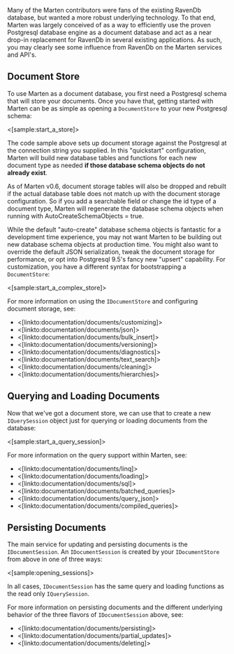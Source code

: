 <!--Title:Marten as Document Db-->
<!--Url:documents-->

Many of the Marten contributors were fans of the existing RavenDb database, but wanted a more robust underlying technology. To that end, Marten was largely conceived of as a way to efficiently use the proven Postgresql database engine as a document database and act as a near drop-in replacement 
for RavenDb in several existing applications. As such, you may clearly see some influence from RavenDb on the Marten services and API's.  

## Document Store

To use Marten as a document database, you first need a Postgresql schema that will store your documents. Once you have that, getting started
with Marten can be as simple as opening a `DocumentStore` to your new Postgresql schema:

<[sample:start_a_store]>

The code sample above sets up document storage against the Postgresql at the connection string you supplied. In this "quickstart" configuration,
Marten will build new database tables and functions for each new document type as needed **if those database schema objects do not already exist**.

<div class="alert alert-info">As of Marten v0.6, document storage tables will also be dropped and rebuilt if the actual database table does not match up with the document storage configuration. So if you add a searchable field or change the id type of a document type, Marten will regenerate the database schema objects when running with AutoCreateSchemaObjects = true.</div>

While the default "auto-create" database schema objects is fantastic for a development time experience, you may not want Marten to be building out new database schema objects at production time. You might also want to override the default JSON serialization, tweak the document storage for performance, or opt into Postgresql 9.5's fancy new "upsert" capability. For customization, you have a different syntax for bootstrapping a `DocumentStore`:

<[sample:start_a_complex_store]>

For more information on using the `IDocumentStore` and configuring document storage, see:

* <[linkto:documentation/documents/customizing]>
* <[linkto:documentation/documents/json]>
* <[linkto:documentation/documents/bulk_insert]>
* <[linkto:documentation/documents/versioning]>
* <[linkto:documentation/documents/diagnostics]>
* <[linkto:documentation/documents/text_search]>
* <[linkto:documentation/documents/cleaning]>
* <[linkto:documentation/documents/hierarchies]>


## Querying and Loading Documents

Now that we've got a document store, we can use that to create a new `IQuerySession` object just for querying or loading documents from the database:

<[sample:start_a_query_session]>

For more information on the query support within Marten, see:

* <[linkto:documentation/documents/linq]>
* <[linkto:documentation/documents/loading]>
* <[linkto:documentation/documents/sql]>
* <[linkto:documentation/documents/batched_queries]>
* <[linkto:documentation/documents/query_json]>
* <[linkto:documentation/documents/compiled_queries]>


## Persisting Documents

The main service for updating and persisting documents is the `IDocumentSession`. An `IDocumentSession` is created by your `IDocumentStore` from above
in one of three ways:

<[sample:opening_sessions]>

In all cases, `IDocumentSession` has the same query and loading functions as the read only `IQuerySession`.

For more information on persisting documents and the different underlying behavior of the three flavors of `IDocumentSession` above, see:

* <[linkto:documentation/documents/persisting]>
* <[linkto:documentation/documents/partial_updates]>
* <[linkto:documentation/documents/deleting]>


